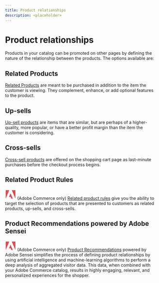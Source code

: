 ```yaml
---
title: Product relationships
description: <placeholder>
---
```

# Product relationships

Products in your catalog can be promoted on other pages by defining the nature of the relationship between the products. The options available are:

## Related Products

[Related Products](../catalog/settings-advanced-related-products.md) are meant to be purchased in addition to the item the customer is viewing. They complement, enhance, or add optional features to the product.

## Up-sells

[Up-sell products](../catalog/settings-advanced-up-sells.md) are items that are similar, but are perhaps of a higher-quality, more popular, or have a better profit margin than the item the customer is considering.

## Cross-sells

[Cross-sell products](../catalog/settings-advanced-cross-sells.md) are offered on the shopping cart page as last-minute purchases before the checkout process begins.

## Related Product Rules

![Adobe Commerce](../assets/adobe-logo.svg) (Adobe Commerce only) [Related product rules](product-related-rules.md) give you the ability to target the selection of products that are presented to customers as related products, up-sells, and cross-sells.

## Product Recommendations powered by Adobe Sensei

![Adobe Commerce](../assets/adobe-logo.svg) (Adobe Commerce only) [Product Recommendations](https://experienceleague.adobe.com/docs/commerce-merchant-services/product-recommendations/overview.html) powered by Adobe Sensei simplifies the process of defining product relationships by using artificial intelligence and machine-learning algorithms to perform a deep analysis of aggregated visitor data. This data, when combined with your Adobe Commerce catalog, results in highly engaging, relevant, and personalized experiences for the shopper.
